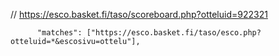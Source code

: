   // https://esco.basket.fi/taso/scoreboard.php?otteluid=922321

          "matches": ["https://esco.basket.fi/taso/esco.php?otteluid=*&escosivu=ottelu"],
